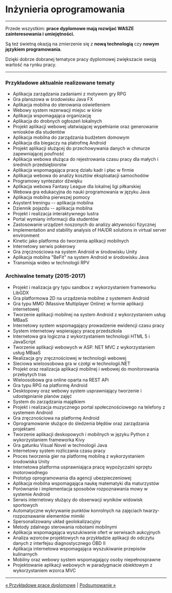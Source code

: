 # Inżynieria oprogramowania
---
Przede wszystkim: **prace dyplomowe mają rozwijać WASZE zainteresowania i umiejętności.**

Są też świetną okazją na zmierzenie się z **nową technologią** czy **nowym językiem programowania**. 

Dzięki dobrze dobranej tematyce pracy dyplomowej zwiększacie swoją wartość na rynku pracy.

---
### Przykładowe aktualnie realizowane tematy
- Aplikacja zarządzania zadaniami z motywem gry RPG
- Gra planszowa w środowisku Java FX
- Aplikacja mobilna do sterowania oświetleniem
- Webowy system rezerwacji miejsc w kinie
- Aplikacja wspomagająca organizację
- Aplikacja do drobnych ogłoszeń lokalnych
- Projekt aplikacji webowej ułatwiającej wypełnianie oraz generowanie wniosków dla studentów
- Aplikacja mobilna do zarządzania budżetem domowym
- Aplikacja dla biegaczy na platrofmę Android
- Projekt aplikacji służącej do przechowywania danych w chmurze zapewniającej poufność
- Aplikacja webowa służąca do rejestrowania czasu pracy dla małych i średnich przedsiębiorstw
- Aplikacja wspomagająca pracę działu kadr i płac w firmie
- Aplikacja webowa do analizy kosztów eksploatacji samochodów
- Programowy syntezator dźwięku
- Aplikacja webowa Fantasy League dla lokalnej ligi piłkarskiej
- Webowa gra edukacyjna do nauki programowania w języku Java
- Aplikacja mobilna pierwszej pomocy
- Asystent treningu -- aplikacja mobilna
- Dziennik pojazdu -- aplikacja mobilna
- Projekt i realizacja interaktywnego lustra
- Portal wymiany informacji dla studentów
- Zastosowanie urządzeń noszonych do analizy aktywności fizycznej
- Implementation and stability analysis of HA/DR solutions in virtual server environment
- Kinetic jako platforma do tworzenia aplikacji mobilnych
- Internetowy serwis pokerowy
- Gra zręcznościowa na system Android w środowisku Unity
- Aplikacja mobilna "BeFit" na system Android w środowisku Java
- Transmisja wideo w technologii RPV

### Archiwalne tematy (2015-2017)
- Projekt i realizacja gry typu sandbox z wykorzystaniem frameworku LibGDX
- Gra platformowa 2D na urządzenia mobilne z systemem Android
- Gra typu MMO (Massive Multiplayer Online) w formie aplikacji internetowej
- Tworzenie aplikacji mobilnej na system Android z wykorzystaniem usług MBaaS
- Internetowy system wspomagający prowadzenie ewidencji czasu pracy
- System internetowy wspierający pracę przedszkola
- Internetowa gra logiczna z wykorzystaniem technologii HTML 5 i JavaScript
- Tworzenie aplikacji webowych w ASP. NET MVC z wykorzystaniem usług MBaaS
- Realizacja gry zręcznościowej w technologii webowej
- Sieciowa wieloosobowa gra w czołgi w technologii.NET
- Projekt oraz realizacja aplikacji mobilnej i webowej do monitorowania przebytych tras
- Wieloosobowa gra online oparta na REST APi
- Gra typu RPG na platformę Android
- Desktopowy oraz webowy system usprawniający tworzenie i udostępnianie planów zajęć
- System do zarządzania majątkiem
- Projekt i realizacja muzycznego portal społecznościowego na telefony z systemem Android
- Gra zręcznościowa na platformę Android
- Oprogramowanie służące do śledzenia błędów oraz zarządzania projektami
- Tworzenie aplikacji deskopowych i mobilnych w języku Python z wykorzystaniem frameworka Kivy
- Gra gatunku Visual Novel w technologii Java
- Internetowy system rozliczania czasu pracy
- Proces tworzenia gier na platformę mobilną z wykorzystaniem środowiska Unity
- Internetowa platforma usprawniająca pracę wypożyczalni sprzętu motorowodnego
- Prototyp oprogramowania dla agencji ubezpieczeniowej
- Aplikacja mobilna wspomagająca naukę matematyki dla maturzystów
- Porównanie i implementacja sposobów rozpoznawania mowy w systemie Android
- Serwis internetowy służący do obserwacji wyników widowisk sportowych
- Automatyczne wykrywanie punktów konrolnych na zajęciach twarzy-rozpoznawanie elementów mimiki
- Spersonalizowany układ geolokalizacyjny
- Metody zdalnego sterowania robotami mobilnymi
- Aplikacja wspomagająca wyszukiwanie ofert w serwisach aukcyjnych
- Analiza wzorców projektowych na przykładzie aplikacji do odczytu danych z interfejsu diagnostycznego OBD II
- Aplikacja internetowa wspomagająca wyszukiwanie przepisów kulinarnych
- Mobilny oraz webowy system wspomagający osoby niepełnosprawne
- Projektowanie aplikacji webowych w paradygmacie obiektowym z wykorzystaniem wzorca MVC

---
[&laquo; Przykładowe prace dyplomowe](prace_dyplomowe.md) | [Podsumowanie &raquo;](podsumowanie.md)
